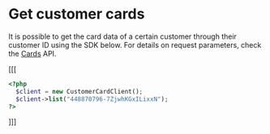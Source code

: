 # Get customer cards

It is possible to get the card data of a certain customer through their customer ID using the SDK below. For details on request parameters, check the [Cards](https://www.mercadopago[FAKER][URL][DOMAIN]/developers/en/reference/cards/_customers_customer_id_cards/get) API.

[[[

```php
<?php
  $client = new CustomerCardClient();
  $client->list("448870796-7ZjwhKGxILixxN");
?>
```
]]]